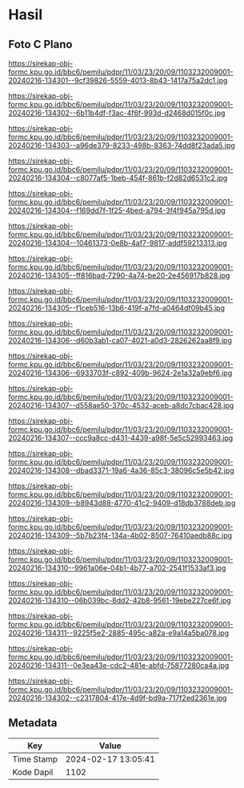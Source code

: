 # Hasil

## Foto C Plano

https://sirekap-obj-formc.kpu.go.id/bbc6/pemilu/pdpr/11/03/23/20/09/1103232009001-20240216-134301--9cf39826-5559-4013-8b43-1417a75a2dc1.jpg

https://sirekap-obj-formc.kpu.go.id/bbc6/pemilu/pdpr/11/03/23/20/09/1103232009001-20240216-134302--6b11b4df-f3ac-4f6f-993d-d2468d015f0c.jpg

https://sirekap-obj-formc.kpu.go.id/bbc6/pemilu/pdpr/11/03/23/20/09/1103232009001-20240216-134303--a96de379-8233-498b-8363-74dd8f23ada5.jpg

https://sirekap-obj-formc.kpu.go.id/bbc6/pemilu/pdpr/11/03/23/20/09/1103232009001-20240216-134304--c8077af5-1beb-454f-861b-f2d82d6531c2.jpg

https://sirekap-obj-formc.kpu.go.id/bbc6/pemilu/pdpr/11/03/23/20/09/1103232009001-20240216-134304--f169dd7f-1f25-4bed-a794-3f4f945a795d.jpg

https://sirekap-obj-formc.kpu.go.id/bbc6/pemilu/pdpr/11/03/23/20/09/1103232009001-20240216-134304--10461373-0e8b-4af7-9817-addf59213313.jpg

https://sirekap-obj-formc.kpu.go.id/bbc6/pemilu/pdpr/11/03/23/20/09/1103232009001-20240216-134305--ff816bad-7290-4a74-be20-2e456917b828.jpg

https://sirekap-obj-formc.kpu.go.id/bbc6/pemilu/pdpr/11/03/23/20/09/1103232009001-20240216-134305--f1ceb516-13b6-419f-a7fd-a0464df09b45.jpg

https://sirekap-obj-formc.kpu.go.id/bbc6/pemilu/pdpr/11/03/23/20/09/1103232009001-20240216-134306--d60b3ab1-ca07-4021-a0d3-2826262aa8f9.jpg

https://sirekap-obj-formc.kpu.go.id/bbc6/pemilu/pdpr/11/03/23/20/09/1103232009001-20240216-134306--6933703f-c892-409b-9624-2e1a32a9ebf6.jpg

https://sirekap-obj-formc.kpu.go.id/bbc6/pemilu/pdpr/11/03/23/20/09/1103232009001-20240216-134307--d558ae50-370c-4532-aceb-a8dc7cbac428.jpg

https://sirekap-obj-formc.kpu.go.id/bbc6/pemilu/pdpr/11/03/23/20/09/1103232009001-20240216-134307--ccc9a8cc-d431-4439-a98f-5e5c52993463.jpg

https://sirekap-obj-formc.kpu.go.id/bbc6/pemilu/pdpr/11/03/23/20/09/1103232009001-20240216-134308--dbad3371-19a6-4a36-85c3-38096c5e5b42.jpg

https://sirekap-obj-formc.kpu.go.id/bbc6/pemilu/pdpr/11/03/23/20/09/1103232009001-20240216-134309--b8943d88-4770-41c2-9409-d18db3788deb.jpg

https://sirekap-obj-formc.kpu.go.id/bbc6/pemilu/pdpr/11/03/23/20/09/1103232009001-20240216-134309--5b7b23f4-134a-4b02-8507-76410aedb88c.jpg

https://sirekap-obj-formc.kpu.go.id/bbc6/pemilu/pdpr/11/03/23/20/09/1103232009001-20240216-134310--9961a06e-04b1-4b77-a702-2541f1533af3.jpg

https://sirekap-obj-formc.kpu.go.id/bbc6/pemilu/pdpr/11/03/23/20/09/1103232009001-20240216-134310--06b039bc-8dd2-42b8-9561-19ebe227ce6f.jpg

https://sirekap-obj-formc.kpu.go.id/bbc6/pemilu/pdpr/11/03/23/20/09/1103232009001-20240216-134311--9225f5e2-2885-495c-a82a-e9a14a5ba078.jpg

https://sirekap-obj-formc.kpu.go.id/bbc6/pemilu/pdpr/11/03/23/20/09/1103232009001-20240216-134311--0e3ea43e-cdc2-481e-abfd-75877280ca4a.jpg

https://sirekap-obj-formc.kpu.go.id/bbc6/pemilu/pdpr/11/03/23/20/09/1103232009001-20240216-134302--c2317804-417e-4d9f-bd9a-717f2ed2361e.jpg


## Metadata

| Key        | Value               |
| ---------- | ------------------- |
| Time Stamp | 2024-02-17 13:05:41 |
| Kode Dapil | 1102                |



